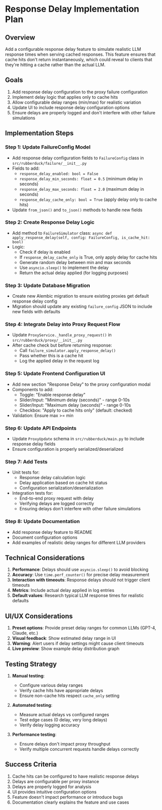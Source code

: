 # Response Delay Implementation Plan

## Overview
Add a configurable response delay feature to simulate realistic LLM response times when serving cached responses. This feature ensures that cache hits don't return instantaneously, which could reveal to clients that they're hitting a cache rather than the actual LLM.

## Goals
1. Add response delay configuration to the proxy failure configuration
2. Implement delay logic that applies only to cache hits
3. Allow configurable delay ranges (min/max) for realistic variation
4. Update UI to include response delay configuration options
5. Ensure delays are properly logged and don't interfere with other failure simulations

## Implementation Steps

### Step 1: Update FailureConfig Model
- Add response delay configuration fields to `FailureConfig` class in `src/rubberduck/failure/__init__.py`
- Fields to add:
  - `response_delay_enabled: bool = False`
  - `response_delay_min_seconds: float = 0.5` (minimum delay in seconds)
  - `response_delay_max_seconds: float = 2.0` (maximum delay in seconds)
  - `response_delay_cache_only: bool = True` (apply delay only to cache hits)
- Update `from_json()` and `to_json()` methods to handle new fields

### Step 2: Create Response Delay Logic
- Add method to `FailureSimulator` class: `async def apply_response_delay(self, config: FailureConfig, is_cache_hit: bool)`
- Logic:
  - Check if delay is enabled
  - If `response_delay_cache_only` is True, only apply delay for cache hits
  - Generate random delay between min and max seconds
  - Use `asyncio.sleep()` to implement the delay
  - Return the actual delay applied (for logging purposes)

### Step 3: Update Database Migration
- Create new Alembic migration to ensure existing proxies get default response delay config
- Migration should update any existing `failure_config` JSON to include new fields with defaults

### Step 4: Integrate Delay into Proxy Request Flow
- Update `ProxyService._handle_proxy_request()` in `src/rubberduck/proxy/__init__.py`
- After cache check but before returning response:
  - Call `failure_simulator.apply_response_delay()` 
  - Pass whether this is a cache hit
  - Log the applied delay in the request log

### Step 5: Update Frontend Configuration UI
- Add new section "Response Delay" to the proxy configuration modal
- Components to add:
  - Toggle: "Enable response delay"
  - Slider/Input: "Minimum delay (seconds)" - range 0-10s
  - Slider/Input: "Maximum delay (seconds)" - range 0-10s
  - Checkbox: "Apply to cache hits only" (default: checked)
- Validation: Ensure max >= min

### Step 6: Update API Endpoints
- Update `ProxyUpdate` schema in `src/rubberduck/main.py` to include response delay fields
- Ensure configuration is properly serialized/deserialized

### Step 7: Add Tests
- Unit tests for:
  - Response delay calculation logic
  - Delay application based on cache hit status
  - Configuration serialization/deserialization
- Integration tests for:
  - End-to-end proxy request with delay
  - Verifying delays are logged correctly
  - Ensuring delays don't interfere with other failure simulations

### Step 8: Update Documentation
- Add response delay feature to README
- Document configuration options
- Add examples of realistic delay ranges for different LLM providers

## Technical Considerations

1. **Performance**: Delays should use `asyncio.sleep()` to avoid blocking
2. **Accuracy**: Use `time.perf_counter()` for precise delay measurement
3. **Interaction with timeouts**: Response delays should not trigger client timeouts
4. **Metrics**: Include actual delay applied in log entries
5. **Default values**: Research typical LLM response times for realistic defaults

## UI/UX Considerations

1. **Preset options**: Provide preset delay ranges for common LLMs (GPT-4, Claude, etc.)
2. **Visual feedback**: Show estimated delay range in UI
3. **Warning**: Alert users if delay settings might cause client timeouts
4. **Live preview**: Show example delay distribution graph

## Testing Strategy

1. **Manual testing**:
   - Configure various delay ranges
   - Verify cache hits have appropriate delays
   - Ensure non-cache hits respect `cache_only` setting

2. **Automated testing**:
   - Measure actual delays vs configured ranges
   - Test edge cases (0 delay, very long delays)
   - Verify delay logging accuracy

3. **Performance testing**:
   - Ensure delays don't impact proxy throughput
   - Verify multiple concurrent requests handle delays correctly

## Success Criteria

1. Cache hits can be configured to have realistic response delays
2. Delays are configurable per proxy instance
3. Delays are properly logged for analysis
4. UI provides intuitive configuration options
5. Feature doesn't impact performance or introduce bugs
6. Documentation clearly explains the feature and use cases